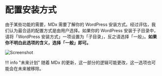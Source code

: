 # 配置安装方式

由于某些功能的需要，MDx 需要了解你的 WordPress 安装方式。经过评估，我们认为最合适的配置方式是由用户选择。如果你的 WordPress 安装于子目录中，请将「WordPress 安装方式」一项设置为「子目录」，反之请选择「一般」。**如果你不明白此选项的含义，选择「一般」即可。**

![Screenshot](../img/install-info.jpg)

!!! info "未来计划"
    随着 MDx 的更新，这一部分的逻辑可能更改，这一选项也可能会在未来被移除。
